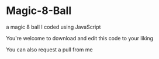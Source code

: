# Magic-8-Ball
a magic 8 ball I coded using JavaScript

You're welcome to download and edit this code to your liking

You can also request a pull from me
